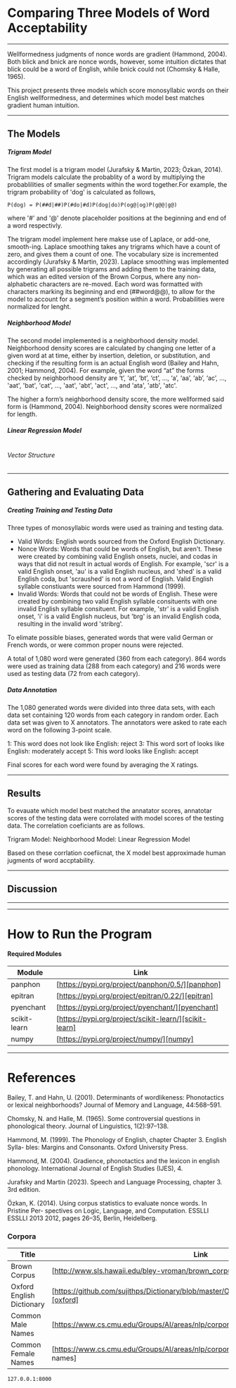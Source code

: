 # Comparing Three Models of Word Acceptability
***
Wellformedness judgments of nonce words are gradient (Hammond, 2004). Both blick and bnick are nonce words, however, some intuition dictates that blick could be a word of English, while bnick could not (Chomsky & Halle, 1965).

This project presents three models which score monosyllabic words on their English wellformedness, and determines which model best matches gradient human intuition.

***
## The Models

##### Trigram Model
The first model is a trigram model (Jurafsky & Martin, 2023; Özkan, 2014). Trigram models calculate the probablity of a word by multiplying the probablilities of smaller segments within the word together.For example, the trigram probability of 'dog' is calculated as follows, 

```
P(dog) = P(##d|##)P(#do|#d)P(dog|do)P(og@|og)P(g@@|g@)
```
where '#' and '@' denote placeholder positions at the beginning and end of a word respectivly. 


The trigram model implement here makse use of Laplace, or add-one, smooth-ing. Laplace smoothing takes any trigrams which have a count of zero, and gives them a count of one. The vocabulary size is incremented accordingly (Jurafsky & Martin, 2023). Laplace smoothing was implemented by generating all possible trigrams and adding them to the training data, which was an edited version of the Brown Corpus, where any non-alphabetic characters are re-moved. Each word was formatted with characters marking its beginning and end (##word@@), to allow for the model to account for a segment’s position within a word. Probabilities were normalized for lenght. 

##### Neighborhood Model

The second model implemented is a neighborhood density model. Neighborhood density scores are calculated by changing one letter of a given word at at time, either by insertion, deletion, or substitution, and checking if the resulting form is an actual English word (Bailey and Hahn, 2001; Hammond, 2004). For example, given the word “at” the forms checked by neighborhood density are ‘t’, ‘at’, ‘bt’, ‘ct’, ..., ‘a’, ‘aa’, ‘ab’, ‘ac’, ..., 'aat', 'bat', 'cat', ..., 'aat', 'abt', 'act', ..., and 'ata', 'atb', 'atc'. 

The higher a form’s neighborhood density score, the more wellformed said form is (Hammond, 2004). Neighborhood density scores were normalized for length. 

##### Linear Regression Model
#
#
#
#
#

###### Vector Structure
***
## Gathering and Evaluating Data

##### Creating Training and Testing Data

Three types of monosyllabic words were used as training and testing data.

 - Valid Words: English words sourced from the Oxford English Dictionary. 
 - Nonce Words: Words that could be words of English, but aren't. These were created by combining valid English onsets, nuclei, and codas in ways that did not result in actual words of English. For example, 'scr' is a valid English onset, 'au' is a valid English nucleus, and 'shed' is a valid English coda, but 'scraushed' is not a word of English. Valid English syllable constiuants were sourced from Hammond (1999).
 - Invalid Words: Words that could not be words of English. These were created by combining two valid English syllable consituents with one invalid English syllable consituent. For example, 'str' is a valid English onset, 'i' is a valid English nucleus, but 'brg' is an invalid English coda, resulting in the invalid word 'stribrg'.
 
To elimate possible biases, generated words that were valid German or French words, or were common proper nouns were rejected. 

A total of 1,080 word were generated (360 from each category). 864 words were used as training data (288 from each category) and 216 words were used as testing data (72 from each category). 

##### Data Annotation 
The 1,080 generated words were divided into three data sets, with each data set containing 120 words from each category in random order. Each data set was given to X annotators. The annotators were asked to rate each word on the following 3-point scale. 

1: This word does not look like English: reject
3: This word sort of looks like English: moderately accept
5: This word looks like English: accept

Final scores for each word were found by averaging the X ratings. 


***
## Results

To evauate which model best matched the annatator scores, annatotar scores of the testing data were corrolated with model scores of the testing data. The correlation coeficiants are as follows.

Trigram Model: 
Neighborhood Model:
Linear Regression Model

Based on these corrlation coefiicnat, the X model best approximade human jugments of word accptability. 

***
## Discussion


***
***
# How to Run the Program

#### Required Modules
| Module | Link |
| ------ | ------ |
| panphon | [https://pypi.org/project/panphon/0.5/][panphon] |
| epitran | [https://pypi.org/project/epitran/0.22/][epitran] |
| pyenchant | [https://pypi.org/project/pyenchant/][pyenchant] |
| scikit-learn | [https://pypi.org/project/scikit-learn/][scikit-learn] |
| numpy | [https://pypi.org/project/numpy/][numpy]|

***
# References

Bailey, T. and Hahn, U. (2001). Determinants of wordlikeness: Phonotactics or
lexical neighborhoods? Journal of Memory and Language, 44:568–591.


Chomsky, N. and Halle, M. (1965). Some controversial questions in phonological
theory. Journal of Linguistics, 1(2):97–138.

Hammond, M. (1999). The Phonology of English, chapter Chapter 3. English Sylla-
bles: Margins and Consonants. Oxford University Press.

Hammond, M. (2004). Gradience, phonotactics and the lexicon in english phonology.
International Journal of English Studies (IJES), 4.

Jurafsky and Martin (2023). Speech and Language Processing, chapter 3. 3rd edition.

Özkan, K. (2014). Using corpus statistics to evaluate nonce words. In Pristine Per-
spectives on Logic, Language, and Computation. ESSLLI ESSLLI 2013 2012, pages
26–35, Berlin, Heidelberg.

### Corpora
| Title | Link |
| ------ | ------ |
| Brown Corpus | [http://www.sls.hawaii.edu/bley-vroman/brown_corpus.html][brown] |
|Oxford English Dictionary | [https://github.com/sujithps/Dictionary/blob/master/Oxford%20English%20Dictionary.txt][oxford]
|Common Male Names| [https://www.cs.cmu.edu/Groups/AI/areas/nlp/corpora/names/male.txt][mens names]|
|Common Female Names |[https://www.cs.cmu.edu/Groups/AI/areas/nlp/corpora/names/female.txt][womens names]|




```sh
127.0.0.1:8000
```



[//]: # (These are reference links used in the body of this note and get stripped out when the markdown processor does its job. There is no need to format nicely because it shouldn't be seen. Thanks SO - http://stackoverflow.com/questions/4823468/store-comments-in-markdown-syntax)

   [panphon]: <https://pypi.org/project/panphon/0.5/>
   [epitran]: <https://pypi.org/project/epitran/0.22/>
   [pyenchant]: <https://pypi.org/project/pyenchant/>
   [scikit-learn]: <https://pypi.org/project/scikit-learn/>
   [numpy]: <https://pypi.org/project/numpy/>
   
   [brown]: <http://www.sls.hawaii.edu/bley-vroman/brown_corpus.html>
   [oxford]: <https://github.com/sujithps/Dictionary/blob/master/Oxford%20English%20Dictionary.txt>
   [mens names]: <https://www.cs.cmu.edu/Groups/AI/areas/nlp/corpora/names/male.txt>
   [womens names]: <https://www.cs.cmu.edu/Groups/AI/areas/nlp/corpora/names/female.txt>
   
   [trigram]: <https://web.stanford.edu/~jurafsky/slp3/3.pdf>
   
